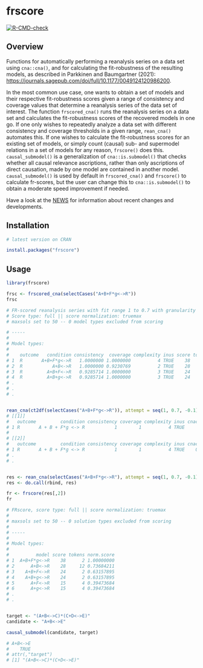 # frscore
  <!-- badges: start -->
  [![R-CMD-check](https://github.com/vpparkkinen/frscore/workflows/R-CMD-check/badge.svg)](https://github.com/vpparkkinen/frscore/actions)
  <!-- badges: end -->


## Overview

Functions for automatically performing a reanalysis series
on a data set using `cna::cna()`, and for calculating the fit-robustness
of the resulting models, as described in 
Parkkinen and Baumgartner (2021): https://journals.sagepub.com/doi/full/10.1177/0049124120986200.

In the most common use case, one wants to obtain a set of models and their respective fit-robustness scores given a range of consistency and coverage values that determine a reanalysis series of the data set of interest. The function `frscored_cna()` runs the reanalysis series on a data set and calculates the fit-robustness scores of the recovered models in one go. If one only wishes to repeatedly analyze a data set with different consistency and coverage thresholds in a given range, `rean_cna()` automates this. If one wishes to calculate the fit-robustness scores
for an existing set of models, or simply count (causal) sub- and supermodel relations in a set of models for any reason, `frscore()` does this.
`causal_submodel()` is a generalization of `cna::is.submodel()` that
checks whether all causal relevance ascriptions, rather than only
ascriptions of direct causation, made by one model are contained in another model. `causal_submodel()` is used by default in `frscored_cna()` and `frscore()`
to calculate fr-scores, but the user can change this to `cna::is.submodel()`
to obtain a moderate speed improvement if needed.


Have a look at the [NEWS](https://github.com/vpparkkinen/frscore/blob/main/NEWS.md) for information about recent changes and developments.

## Installation

```r
# latest version on CRAN

install.packages("frscore")
```


## Usage

```r
library(frscore)

frsc <- frscored_cna(selectCases("A+B+F*g<->R"))
frsc

# FR-scored reanalysis series with fit range 1 to 0.7 with granularity 0.1 
# Score type: full || score normalization: truemax 
# maxsols set to 50 -- 0 model types excluded from scoring 

# ----- 
#  
# Model types: 
#  
#    outcome   condition consistency  coverage complexity inus score tokens norm.score
# 1  R       A+B+F*g<->R   1.0000000 1.0000000          4 TRUE    38      2 1.00000000
# 2  R           A+B<->R   1.0000000 0.9230769          2 TRUE    28     12 0.73684211
# 3  R         A+B+F<->R   0.9285714 1.0000000          3 TRUE    24      2 0.63157895
# 4  R         A+B+g<->R   0.9285714 1.0000000          3 TRUE    24      2 0.63157895
# .
# .
# .


rean_cna(ct2df(selectCases("A+B+F*g<->R")), attempt = seq(1, 0.7, -0.1))
# [[1]]
#   outcome         condition consistency coverage complexity inus cnacon cnacov
# 1 R       A + B + F*g <-> R           1        1          4 TRUE      1      1
# 
# [[2]]
#   outcome         condition consistency coverage complexity inus cnacon cnacov
# 1 R       A + B + F*g <-> R           1        1          4 TRUE    0.9      1
# .
# .


res <- rean_cna(selectCases("A+B+F*g<->R"), attempt = seq(1, 0.7, -0.1))
res <- do.call(rbind, res)

fr <- frscore(res[,2])
fr

# FRscore, score type: full || score normalization: truemax 
# 
# maxsols set to 50 -- 0 solution types excluded from scoring 
# 
# -----
#  
# Model types: 
# 
#          model score tokens norm.score
# 1  A+B+F*g<->R    38      2 1.00000000
# 2      A+B<->R    28     12 0.73684211
# 3    A+B+F<->R    24      2 0.63157895
# 4    A+B+g<->R    24      2 0.63157895
# 5      A+F<->R    15      4 0.39473684
# 6      A+g<->R    15      4 0.39473684
# .
# .


target <- "(A+B<->C)*(C+D<->E)"
candidate <- "A+B<->E"

causal_submodel(candidate, target)

# A+B<->E 
#    TRUE 
# attr(,"target")
# [1] "(A+B<->C)*(C+D<->E)"





```



